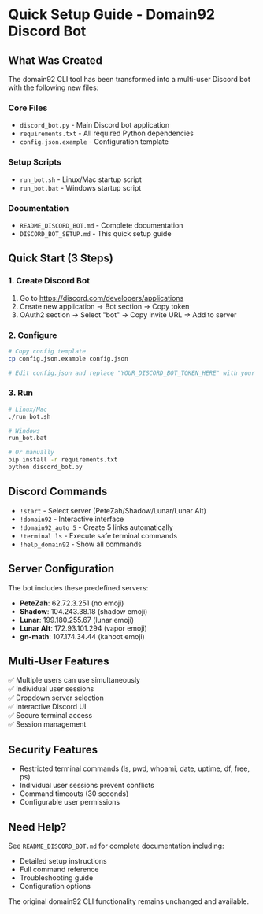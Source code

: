 # Quick Setup Guide - Domain92 Discord Bot

## What Was Created

The domain92 CLI tool has been transformed into a multi-user Discord bot with the following new files:

### Core Files
- `discord_bot.py` - Main Discord bot application
- `requirements.txt` - All required Python dependencies
- `config.json.example` - Configuration template

### Setup Scripts
- `run_bot.sh` - Linux/Mac startup script
- `run_bot.bat` - Windows startup script

### Documentation
- `README_DISCORD_BOT.md` - Complete documentation
- `DISCORD_BOT_SETUP.md` - This quick setup guide

## Quick Start (3 Steps)

### 1. Create Discord Bot
1. Go to https://discord.com/developers/applications
2. Create new application → Bot section → Copy token
3. OAuth2 section → Select "bot" → Copy invite URL → Add to server

### 2. Configure
```bash
# Copy config template
cp config.json.example config.json

# Edit config.json and replace "YOUR_DISCORD_BOT_TOKEN_HERE" with your actual token
```

### 3. Run
```bash
# Linux/Mac
./run_bot.sh

# Windows
run_bot.bat

# Or manually
pip install -r requirements.txt
python discord_bot.py
```

## Discord Commands

- `!start` - Select server (PeteZah/Shadow/Lunar/Lunar Alt)
- `!domain92` - Interactive interface
- `!domain92_auto 5` - Create 5 links automatically
- `!terminal ls` - Execute safe terminal commands
- `!help_domain92` - Show all commands

## Server Configuration

The bot includes these predefined servers:
- **PeteZah**: 62.72.3.251 (no emoji)
- **Shadow**: 104.243.38.18 (shadow emoji)
- **Lunar**: 199.180.255.67 (lunar emoji)
- **Lunar Alt**: 172.93.101.294 (vapor emoji)
- **gn-math**: 107.174.34.44 (kahoot emoji)

## Multi-User Features

✅ Multiple users can use simultaneously  
✅ Individual user sessions  
✅ Dropdown server selection  
✅ Interactive Discord UI  
✅ Secure terminal access  
✅ Session management  

## Security Features

- Restricted terminal commands (ls, pwd, whoami, date, uptime, df, free, ps)
- Individual user sessions prevent conflicts
- Command timeouts (30 seconds)
- Configurable user permissions

## Need Help?

See `README_DISCORD_BOT.md` for complete documentation including:
- Detailed setup instructions
- Full command reference
- Troubleshooting guide
- Configuration options

The original domain92 CLI functionality remains unchanged and available.